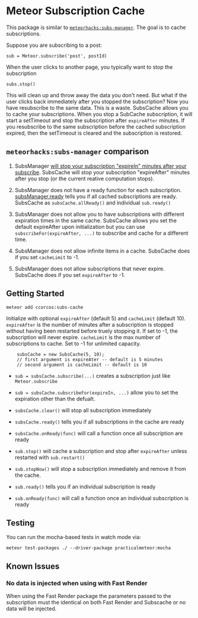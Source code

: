 # Meteor Subscription Cache

This package is similar to [`meteorhacks:subs-manager`](https://github.com/meteorhacks/subs-manager). The goal is to cache subscriptions.

Suppose you are subscribing to a post:

    sub = Meteor.subscribe('post', postId)

When the user clicks to another page, you typically want to stop the subscription

    subs.stop()

This will clean up and throw away the data you don't need. But what if the user clicks back immediately after you stopped the subscription? Now you have resubscribe to the same data. This is a waste. SubsCache allows you to cache your subscriptions. When you stop a SubCache subscription, it will start a setTimeout and stop the subscription after `expireAfter` minutes. If you resubscribe to the same subscription before the cached subscription expired, then the setTimeout is cleared and the subscription is restored.

## `meteorhacks:subs-manager` comparison

1. SubsManager [will stop your subscription "expireIn" minutes after your subscribe](https://github.com/meteorhacks/subs-manager/blob/master/lib/sub_manager.js#L94). SubsCache will stop your subscription "expireAfter" minutes after you stop (or the current reative computation stops).


2. SubsManager does not have a ready function for each subscription. [subsManager.ready](https://github.com/meteorhacks/subs-manager/blob/master/lib/sub_manager.js#L110) tells you if all cached subscriptions are ready. SubsCache as `subsCache.allReady()` and individual `sub.ready()`

3. SubsManager does not allow you to have subscriptions with different expiration times in the same cache. SubsCache allows you set the default expireAfter upon initialization but you can use `subscribeFor(expireAfter, ...)` to subscribe and cache for a different time.

4. SubsManager does not allow infinite items in a cache. SubsCache does if you set `cacheLimit` to -1.


5. SubsManager does not allow subscriptions that never expire. SubsCache does if you set `expireAfter` to -1.

## Getting Started

    meteor add ccorcos:subs-cache

Initialize with optional `expireAfter` (default 5) and `cacheLimit` (default 10). `expireAfter` is the number of minutes after a subscription is stopped without having been restarted before truely stopping it. If set to -1, the subscription will never expire. `cacheLimit` is the max number of subscriptions to cache. Set to -1 for unlimited capacity.

```
    subsCache = new SubsCache(5, 10);
    // first argument is expireAter -- default is 5 minutes
    // second argument is cacheLimit -- default is 10
```

- `sub = subsCache.subscribe(...)` creates a subscription just like `Meteor.subscribe`

- `sub = subsCache.subscribeFor(expireIn, ...)` allow you to set the expiration other than the defualt.

- `subsCache.clear()` will stop all subscription immediately

- `subsCache.ready()` tells you if all subscriptions in the cache are ready

- `subsCache.onReady(func)` will call a function once all subscription are ready

- `sub.stop()` will cache a subscription and stop after `expireAfter` unless restarted with `sub.restart()`

- `sub.stopNow()` will stop a subscription immediately and remove it from the cache.

- `sub.ready()` tells you if an individual subscription is ready

- `sub.onReady(func)` will call a function once an individual subscription is ready

## Testing

You can run the mocha-based tests in watch mode via:

`meteor test-packages ./ --driver-package practicalmeteor:mocha`

## Known Issues

### No data is injected when using with Fast Render

When using the Fast Render package the parameters passed to the subscription must the identical on both Fast Render and Subscache or no data will be injected.
